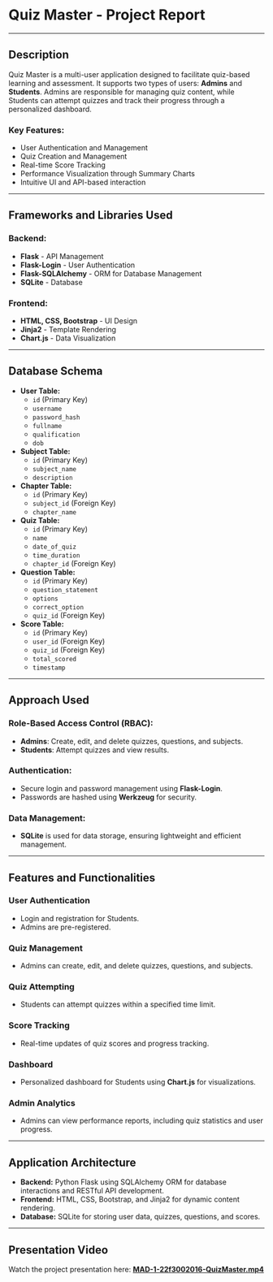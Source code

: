 # Quiz Master - Project Report
---

## Description
Quiz Master is a multi-user application designed to facilitate quiz-based learning and assessment. It supports two types of users: **Admins** and **Students**. Admins are responsible for managing quiz content, while Students can attempt quizzes and track their progress through a personalized dashboard.

### Key Features:
- User Authentication and Management
- Quiz Creation and Management
- Real-time Score Tracking
- Performance Visualization through Summary Charts
- Intuitive UI and API-based interaction

---

## Frameworks and Libraries Used

### Backend:
- **Flask** - API Management
- **Flask-Login** - User Authentication
- **Flask-SQLAlchemy** - ORM for Database Management
- **SQLite** - Database

### Frontend:
- **HTML, CSS, Bootstrap** - UI Design
- **Jinja2** - Template Rendering
- **Chart.js** - Data Visualization

---

## Database Schema

- **User Table:**
  - `id` (Primary Key)
  - `username`
  - `password_hash`
  - `fullname`
  - `qualification`
  - `dob`
- **Subject Table:**
  - `id` (Primary Key)
  - `subject_name`
  - `description`
- **Chapter Table:**
  - `id` (Primary Key)
  - `subject_id` (Foreign Key)
  - `chapter_name`
- **Quiz Table:**
  - `id` (Primary Key)
  - `name`
  - `date_of_quiz`
  - `time_duration`
  - `chapter_id` (Foreign Key)
- **Question Table:**
  - `id` (Primary Key)
  - `question_statement`
  - `options`
  - `correct_option`
  - `quiz_id` (Foreign Key)
- **Score Table:**
  - `id` (Primary Key)
  - `user_id` (Foreign Key)
  - `quiz_id` (Foreign Key)
  - `total_scored`
  - `timestamp`

---

## Approach Used

### Role-Based Access Control (RBAC):
- **Admins**: Create, edit, and delete quizzes, questions, and subjects.
- **Students**: Attempt quizzes and view results.

### Authentication:
- Secure login and password management using **Flask-Login**.
- Passwords are hashed using **Werkzeug** for security.

### Data Management:
- **SQLite** is used for data storage, ensuring lightweight and efficient management.

---

## Features and Functionalities

### User Authentication
- Login and registration for Students.
- Admins are pre-registered.

### Quiz Management
- Admins can create, edit, and delete quizzes, questions, and subjects.

### Quiz Attempting
- Students can attempt quizzes within a specified time limit.

### Score Tracking
- Real-time updates of quiz scores and progress tracking.

### Dashboard
- Personalized dashboard for Students using **Chart.js** for visualizations.

### Admin Analytics
- Admins can view performance reports, including quiz statistics and user progress.

---

## Application Architecture

- **Backend:** Python Flask using SQLAlchemy ORM for database interactions and RESTful API development.
- **Frontend:** HTML, CSS, Bootstrap, and Jinja2 for dynamic content rendering.
- **Database:** SQLite for storing user data, quizzes, questions, and scores.

---

## Presentation Video
Watch the project presentation here: **[MAD-1-22f3002016-QuizMaster.mp4](https://drive.google.com/file/d/1EqgZf4jXl4IKifDVjGgZ4e1wOM7goT1r/view)**

